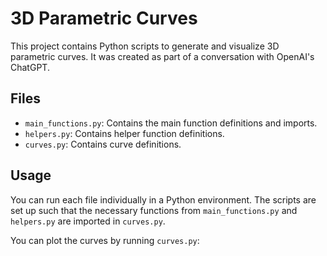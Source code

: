 # 3D Parametric Curves

This project contains Python scripts to generate and visualize 3D parametric curves. It was created as part of a conversation with OpenAI's ChatGPT.

## Files

- `main_functions.py`: Contains the main function definitions and imports.
- `helpers.py`: Contains helper function definitions.
- `curves.py`: Contains curve definitions.

## Usage

You can run each file individually in a Python environment. The scripts are set up such that the necessary functions from `main_functions.py` and `helpers.py` are imported in `curves.py`. 

You can plot the curves by running `curves.py`:


